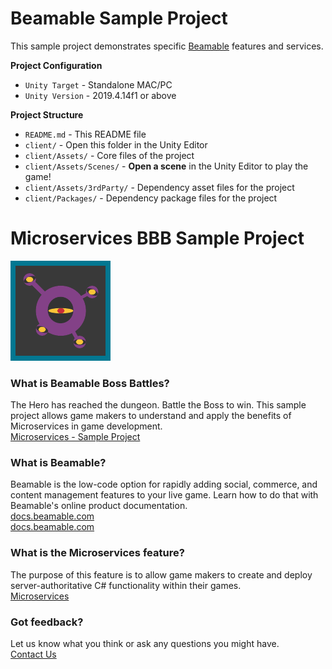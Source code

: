 # Beamable Sample Project

This sample project demonstrates specific [Beamable](https://beamable.com/) features and services.

**Project Configuration**
* `Unity Target` - Standalone MAC/PC
* `Unity Version` - 2019.4.14f1 or above

**Project Structure**
* `README.md` - This README file
* `client/` - Open this folder in the Unity Editor
* `client/Assets/` - Core files of the project
* `client/Assets/Scenes/` - **Open a scene** in the Unity Editor to play the game!
* `client/Assets/3rdParty/` - Dependency asset files for the project
* `client/Packages/` - Dependency package files for the project


# Microservices BBB Sample Project
![Logo](client/Assets/Art/Textures/BBBReadmeImage.png)

### What is Beamable Boss Battles?
The Hero has reached the dungeon. Battle the Boss to win. This sample project allows game makers to understand and apply the benefits of Microservices in game development.
<br>[Microservices - Sample Project](https://docs.beamable.com/docs/microservices-sample-project)

### What is Beamable?
Beamable is the low-code option for rapidly adding social, commerce, and content management features to your live game. Learn how to do that with Beamable's online product documentation.
<br>[docs.beamable.com](https://docs.beamable.com/)
<br><a target="_blank" href="https://docs.beamable.com/">docs.beamable.com</a>

### What is the Microservices feature?
The purpose of this feature is to allow game makers to create and deploy server-authoritative C# functionality within their games.
<br>[Microservices](https://docs.beamable.com/docs/microservices)

### Got feedback?
Let us know what you think or ask any questions you might have.
<br>[Contact Us](https://docs.beamable.com/discuss)
